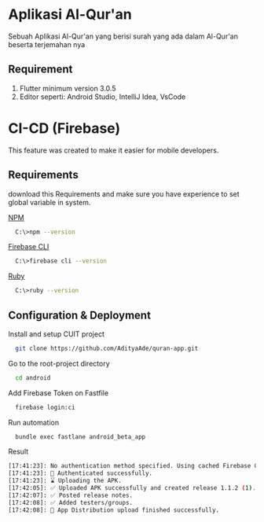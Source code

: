 # Aplikasi Al-Qur'an

Sebuah Aplikasi Al-Qur'an yang berisi surah yang ada dalam Al-Qur'an beserta terjemahan nya

## Requirement

1. Flutter minimum version 3.0.5
2. Editor seperti: Android Studio, IntelliJ Idea, VsCode

# CI-CD (Firebase)

This feature was created to make it easier for mobile developers.



## Requirements

download this Requirements and make sure you have experience to set global variable in system.

[NPM](https://nodejs.org/en/download/)

```bash
  C:\>npm --version
```

[Firebase CLI](https://firebase.google.com/docs/cli)

```bash
  C:\>firebase cli --version
```

[Ruby](https://rubyinstaller.org/)

```bash
  C:\>ruby --version
```


    
## Configuration & Deployment

Install and setup CUIT project

```bash
  git clone https://github.com/AdityaAde/quran-app.git
```

Go to the root-project directory

```bash
  cd android
```

Add Firebase Token on Fastfile

```bash
  firebase login:ci
```

Run automation

```bash
  bundle exec fastlane android_beta_app
```

Result

```bash
[17:41:23]: No authentication method specified. Using cached Firebase CLI credentials.
[17:41:23]: 🔐 Authenticated successfully.
[17:41:23]: ⌛ Uploading the APK.
[17:42:05]: ✅ Uploaded APK successfully and created release 1.1.2 (1).
[17:42:07]: ✅ Posted release notes.
[17:42:08]: ✅ Added testers/groups.
[17:42:08]: 🎉 App Distribution upload finished successfully.
```